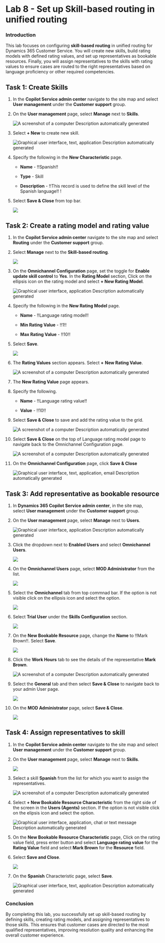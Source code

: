 # Lab 8 - Set up Skill-based routing in unified routing

### Introduction

This lab focuses on configuring **skill-based routing** in unified
routing for Dynamics 365 Customer Service. You will create new skills,
build rating models with defined rating values, and set up representatives as
bookable resources. Finally, you will assign representatives to the skills with
rating values to ensure cases are routed to the right representatives based on
language proficiency or other required competencies.

## Task 1: Create Skills

1.  In the **Copilot Service admin center** navigate to the site map and
    select **User management** under the **Customer support** group.

2.  On the **User management** page, select **Manage** next to
    **Skills**.

    ![A screenshot of a computer Description automatically
  generated](./media/image1.png)

3.  Select **+ New** to create new skill.

    ![Graphical user interface, text, application Description
  automatically generated](./media/image2.png)

4.  Specify the following in the **New Characteristic** page.

    - **Name** - !!Spanish!!

    - **Type** - Skill

    - **Description** - !!This record is used to define the skill level of the Spanish language!!
!
5.  Select **Save & Close** from top bar.

    ![](./media/image3.png)

## Task 2: Create a rating model and rating value

1.  In the **Copilot Service admin center** navigate to the site map and
    select **Routing** under the **Customer support** group.

2.  Select **Manage** next to the **Skill-based routing**.

    ![](./media/image4.png)

3.  On the **Omnichannel Configuration** page, set the toggle for
    **Enable update skill control** to **Yes**. In the **Rating
    Model** section, Click on the ellipsis icon on the rating model and select **+ New Rating Model**.

    ![Graphical user interface, application Description automatically
  generated](./media/image5.png)

4.  Specify the following in the **New Rating Model** page.

    - **Name** - !!Language rating model!!

    - **Min Rating Value** - !!1!!

    - **Max Rating Value** - !!10!!

5.  Select **Save**.

    ![](./media/image6.png)

6.  The **Rating Values** section appears. Select **+** **New Rating
    Value**.

    ![A screenshot of a computer Description automatically
  generated](./media/image7.png)

7.  The **New Rating Value** page appears.

8.  Specify the following.

    - **Name** - !!Language rating value!!

    - **Value** - !!10!!

9.  Select **Save & Close** to save and add the rating value to the
    grid.

    ![A screenshot of a computer Description automatically
  generated](./media/image8.png)

10. Select **Save & Close** on the top of Language rating model page to
    navigate back to the Omnichannel Configuration page.

    ![A screenshot of a computer Description automatically
  generated](./media/image9.png)

11. On the **Omnichannel Configuration** page, click **Save & Close**

    ![Graphical user interface, text, application, email Description
  automatically generated](./media/image10.png)

## Task 3: Add representative as bookable resource

1.  In **Dynamics 365 Copilot Service admin center**, in the site map,
    select **User management** under the **Customer support** group.

2.  On the **User management** page, select **Manage** next
    to **Users**.

    ![Graphical user interface, application Description automatically
  generated](./media/image11.png)

3.  Click the dropdown next to **Enabled Users** and select
    **Omnichannel Users**.

    ![](./media/image12.png)

4.  On the **Omnichannel Users** page, select **MOD Administrator** from
    the list.

    ![](./media/image13.png)

5.  Select the **Omnichannel** tab from top commnad bar. If the option is not visible click on the ellipsis icon and select the option.

    ![](./media/image14.png)

6.  Select **Trial User** under the **Skills Configuration** section.

    ![](./media/image15.png)

7.  On the **New Bookable Resource** page, change the **Name** to !!Mark Brown!!. Select **Save**.

    ![](./media/image16.png)

8.  Click the **Work Hours** tab to see the details of the representative **Mark
    Brown**.

    ![A screenshot of a computer Description automatically
  generated](./media/image17.png)

9.  Select the **General** tab and then select **Save & Close** to
    navigate back to your admin User page.

    ![](./media/image18.png)

10. On the **MOD Administrator** page, select **Save & Close**.

    ![](./media/image19.png)

## Task 4: Assign representatives to skill

1.  In the **Copilot Service admin center** navigate to the site map and
    select **User management** under the **Customer support** group.

2.  On the **User management** page, select **Manage** next
    to **Skills**.

    ![](./media/image1.png)

3.  Select a skill **Spanish** from the list for which you want to
    assign the representatives.

    ![A screenshot of a computer Description automatically
  generated](./media/image20.png)

4.  Select **+ New Bookable Resource Characteristic** from the right side of the screen in the **Users
    (Agents)** section. If the option is not visible click on the elipsis icon and select the option.

    ![Graphical user interface, application, chat or text message
  Description automatically generated](./media/image21.png)

5.  On the **New Bookable Resource Characteristic** page, Click on the
    rating value field, press enter button and select **Language rating
    value** for the **Rating Value** field and select **Mark Brown** for
    the **Resource** field.

6.  Select **Save and Close**.

    ![](./media/image22.png)

7.  On the **Spanish** Characteristic page, select **Save**.

    ![Graphical user interface, text, application Description
  automatically generated](./media/image23.png)

### Conclusion

By completing this lab, you successfully set up skill-based routing by
defining skills, creating rating models, and assigning representatives to those
skills. This ensures that customer cases are directed to the most
qualified representatives, improving resolution quality and enhancing the overall
customer experience.





